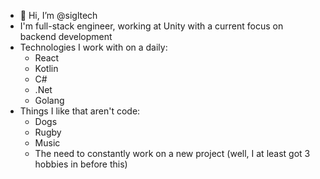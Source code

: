 - 👋 Hi, I’m @sigltech
- I'm  full-stack engineer, working at Unity with a current focus on backend development
- Technologies I work with on a daily:
    - React
    - Kotlin
    - C#
    - .Net
    - Golang
- Things I like that aren't code:
    - Dogs
    - Rugby
    - Music
    - The need to constantly work on a new project (well, I at least got 3 hobbies in before this)

<!---
sigltech/sigltech is a ✨ special ✨ repository because its `README.md` (this file) appears on your GitHub profile.
You can click the Preview link to take a look at your changes.
--->
